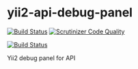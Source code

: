 # yii2-api-debug-panel
[![Build Status](https://travis-ci.org/monster-hunter/yii2-api-debug-panel.svg?branch=master)](https://travis-ci.org/monster-hunter/yii2-api-debug-panel)
[![Scrutinizer Code Quality](https://scrutinizer-ci.com/g/monster-hunter/yii2-api-debug-panel/badges/quality-score.png?b=master)](https://scrutinizer-ci.com/g/monster-hunter/yii2-api-debug-panel/?branch=master)

[![Build Status](https://scrutinizer-ci.com/g/monster-hunter/yii2-api-debug-panel/badges/build.png?b=master)](https://scrutinizer-ci.com/g/monster-hunter/yii2-api-debug-panel/build-status/master)

Yii2 debug panel for API
